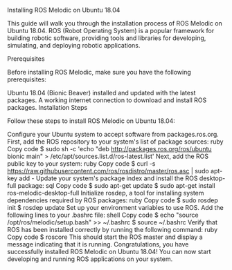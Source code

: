 Installing ROS Melodic on Ubuntu 18.04

This guide will walk you through the installation process of ROS Melodic on Ubuntu 18.04. ROS (Robot Operating System) is a popular framework for building robotic software, providing tools and libraries for developing, simulating, and deploying robotic applications.

Prerequisites

Before installing ROS Melodic, make sure you have the following prerequisites:

Ubuntu 18.04 (Bionic Beaver) installed and updated with the latest packages.
A working internet connection to download and install ROS packages.
Installation Steps

Follow these steps to install ROS Melodic on Ubuntu 18.04:

Configure your Ubuntu system to accept software from packages.ros.org. First, add the ROS repository to your system's list of package sources:
ruby
Copy code
$ sudo sh -c 'echo "deb http://packages.ros.org/ros/ubuntu bionic main" > /etc/apt/sources.list.d/ros-latest.list'
Next, add the ROS public key to your system:
ruby
Copy code
$ curl -s https://raw.githubusercontent.com/ros/rosdistro/master/ros.asc | sudo apt-key add -
Update your system's package index and install the ROS desktop-full package:
sql
Copy code
$ sudo apt-get update
$ sudo apt-get install ros-melodic-desktop-full
Initialize rosdep, a tool for installing system dependencies required by ROS packages:
ruby
Copy code
$ sudo rosdep init
$ rosdep update
Set up your environment variables to use ROS. Add the following lines to your .bashrc file:
shell
Copy code
$ echo "source /opt/ros/melodic/setup.bash" >> ~/.bashrc
$ source ~/.bashrc
Verify that ROS has been installed correctly by running the following command:
ruby
Copy code
$ roscore
This should start the ROS master and display a message indicating that it is running.
Congratulations, you have successfully installed ROS Melodic on Ubuntu 18.04! You can now start developing and running ROS applications on your system.